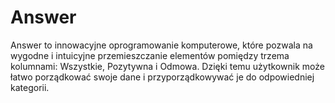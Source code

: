 # Answer
Answer to innowacyjne oprogramowanie komputerowe, które pozwala na wygodne i intuicyjne przemieszczanie elementów pomiędzy trzema kolumnami: Wszystkie, Pozytywna i Odmowa. Dzięki temu użytkownik może łatwo porządkować swoje dane i przyporządkowywać je do odpowiedniej kategorii.
